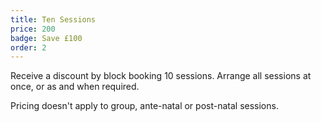 ```yaml
---
title: Ten Sessions
price: 200
badge: Save £100
order: 2
---
```


Receive a discount by block booking 10 sessions. Arrange all sessions at once, or as and when required. 

Pricing doesn't apply to group, ante-natal or post-natal sessions.
